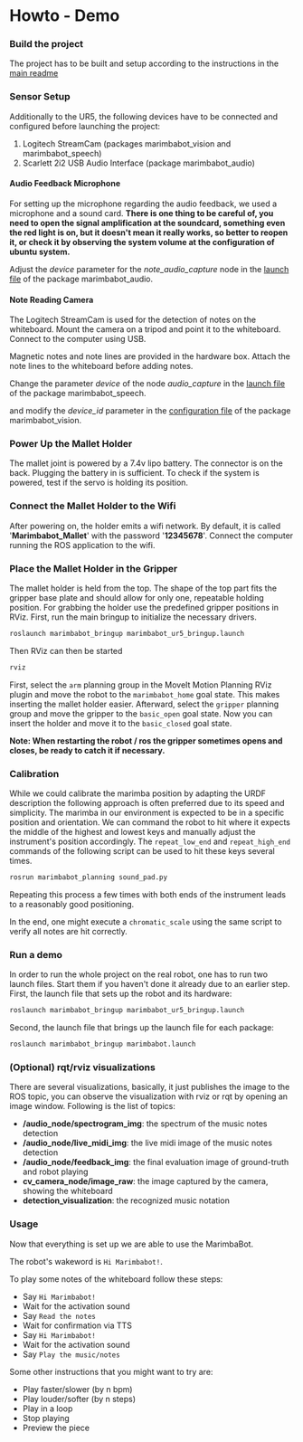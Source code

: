 # Howto - Demo

### Build the project
The project has to be built and setup according to the instructions in the [main readme](./README.md)

### Sensor Setup
Additionally to the UR5, the following devices have to be connected and configured before launching the project:
1. Logitech StreamCam (packages marimbabot_vision and marimbabot_speech)
2. Scarlett 2i2 USB Audio Interface (package marimbabot_audio)

#### Audio Feedback Microphone
For setting up the microphone regarding the audio feedback, we used a microphone and a sound card. **There is one thing to be careful of, you need to open the signal amplification at the soundcard, something even the red light is on, but it doesn't mean it really works, so better to reopen it, or check it by observing the system volume at the configuration of ubuntu system.**

Adjust the <i>device</i> parameter for the <i>note_audio_capture</i> node in the [launch file](marimbabot_audio/launch/audio_feedback.launch) of the package marimbabot_audio.

#### Note Reading Camera
The Logitech StreamCam is used for the detection of notes on the whiteboard.
Mount the camera on a tripod and point it to the whiteboard. Connect to the computer using USB.

Magnetic notes and note lines are provided in the hardware box.
Attach the note lines to the whiteboard before adding notes.

Change the parameter <i>device</i> of the node <i>audio_capture</i> in the [launch file](marimbabot_speech/launch/command_recognition.launch) of the package marimbabot_speech.

and modify the <i>device_id</i> parameter in the [configuration file](marimbabot_vision/config/cv_camera.yaml) of the package marimbabot_vision.

### Power Up the Mallet Holder
The mallet joint is powered by a 7.4v lipo battery.
The connector is on the back.
Plugging the battery in is sufficient.
To check if the system is powered, test if the servo is holding its position.

### Connect the  Mallet Holder to the Wifi
After powering on, the holder emits a wifi network.
By default, it is called '**Marimbabot_Mallet**' with the password '**12345678**'.
Connect the computer running the ROS application to the wifi.

### Place the Mallet Holder in the Gripper
The mallet holder is held from the top.
The shape of the top part fits the gripper base plate and should allow for only one, repeatable holding position.
For grabbing the holder use the predefined gripper positions in RViz.
First, run the main bringup to initialize the necessary drivers.

```bash
roslaunch marimbabot_bringup marimbabot_ur5_bringup.launch
```

Then RViz can then be started

```bash
rviz
```

First, select the `arm` planning group in the MoveIt Motion Planning RViz plugin and move the robot to the `marimbabot_home` goal state. 
This makes inserting the mallet holder easier.
Afterward, select the `gripper` planning group and move the gripper to the `basic_open` goal state.
Now you can insert the holder and move it to the `basic_closed` goal state.

**Note: When restarting the robot / ros the gripper sometimes opens and closes, be ready to catch it if necessary.**

### Calibration

While we could calibrate the marimba position by adapting the URDF description the following approach is often preferred due to its speed and simplicity.
The marimba in our environment is expected to be in a specific position and orientation.
We can command the robot to hit where it expects the middle of the highest and lowest keys and manually adjust the instrument's position accordingly.
The `repeat_low_end` and `repeat_high_end` commands of the following script can be used to hit these keys several times.

```bash
rosrun marimbabot_planning sound_pad.py
```

Repeating this process a few times with both ends of the instrument leads to a reasonably good positioning.

In the end, one might execute a `chromatic_scale` using the same script to verify all notes are hit correctly.

### Run a demo
In order to run the whole project on the real robot, one has to run two launch files. Start them if you haven't done it already due to an earlier step. First, the launch file that sets up the robot and its hardware:

```bash
roslaunch marimbabot_bringup marimbabot_ur5_bringup.launch
```

Second, the launch file that brings up the launch file for each package:

```bash
roslaunch marimbabot_bringup marimbabot.launch
```

### (Optional) rqt/rviz visualizations
There are several visualizations, basically, it just publishes the image to the ROS topic, you can observe the visualization with rviz or rqt by opening an image window. Following is the list of topics:
- **/audio_node/spectrogram_img**: the spectrum of the music notes detection
- **/audio_node/live_midi_img**: the live midi image of the music notes detection
- **/audio_node/feedback_img**: the final evaluation image of ground-truth and robot playing
- **cv_camera_node/image_raw**: the image captured by the camera, showing the whiteboard
- **detection_visualization**: the recognized music notation

### Usage

Now that everything is set up we are able to use the MarimbaBot.

The robot's wakeword is `Hi Marimbabot!`.

To play some notes of the whiteboard follow these steps:

- Say `Hi Marimbabot!`
- Wait for the activation sound
- Say `Read the notes`
- Wait for confirmation via TTS
- Say `Hi Marimbabot!`
- Wait for the activation sound
- Say `Play the music/notes`

Some other instructions that you might want to try are:

- Play faster/slower (by n bpm)
- Play louder/softer (by n steps)
- Play in a loop
- Stop playing
- Preview the piece


